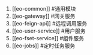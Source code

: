 1. [[eo-common]] #通用模块
2. [[eo-gateway]] #网关服务
3. [[eo-feign-api]] #远程调用服务
4. [[eo-user-service]] #用户服务
5. [[eo-fset-service]] #组件服务
6. [[eo-jobs]] #定时任务服务
